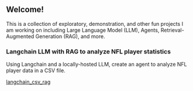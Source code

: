 ## Welcome!

This is a collection of exploratory, demonstration, and other fun projects I am working on including Large Language Model (LLM), Agents, Retrieval-Augmented Generation (RAG), and more.



### Langchain LLM with RAG to analyze NFL player statistics

Using Langchain and a locally-hosted LLM, create an agent to analyze NFL player data in a CSV file.

[langchain_csv_rag](https://github.com/azlarry/langchain_csv_rag)

<!--
**azlarry/azlarry** is a ✨ _special_ ✨ repository because its `README.md` (this file) appears on your GitHub profile.

Here are some ideas to get you started:

- 🔭 I’m currently working on ...
- 🌱 I’m currently learning ...
- 👯 I’m looking to collaborate on ...
- 🤔 I’m looking for help with ...
- 💬 Ask me about ...
- 📫 How to reach me: ...
- 😄 Pronouns: ...
- ⚡ Fun fact: ...
-->
